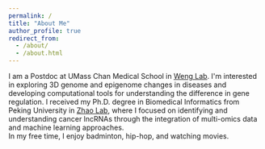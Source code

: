 ```yaml
---
permalink: /
title: "About Me"
author_profile: true
redirect_from: 
  - /about/
  - /about.html
---
```


I am a Postdoc at UMass Chan Medical School in [Weng Lab](https://www.umassmed.edu/zlab/). I'm interested in exploring 3D genome and epigenome changes in diseases and developing computational tools for understanding the difference in gene regulation.
I received my Ph.D. degree in Biomedical Informatics from Peking University in [Zhao Lab](https://www.labxing.com/med.bio_zhao), where I focused on identifying and understanding cancer lncRNAs through the integration of multi-omics data and machine learning approaches. \
In my free time, I enjoy badminton, hip-hop, and watching movies.

<!-- I am a Ph.D. candidate in [Biomedical Informatics](https://biomedinfo.bjmu.edu.cn/) at [Peking University](https://www.pku.edu.cn/), where I am fortunate to be mentored by [Dr. Dongyu Zhao](https://www.labxing.com/med.bio_zhao). My current research focuses on identifying and understanding cancer lncRNAs through the integration of multi-omics data and machine learning approaches. My research interest includes 3D genome structure change in cancer and Single-cell/spatial multi-omics data integration methods. -->
